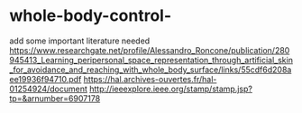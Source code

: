 # whole-body-control-
add some important literature needed 
https://www.researchgate.net/profile/Alessandro_Roncone/publication/280945413_Learning_peripersonal_space_representation_through_artificial_skin_for_avoidance_and_reaching_with_whole_body_surface/links/55cdf6d208aee19936f94710.pdf
https://hal.archives-ouvertes.fr/hal-01254924/document
http://ieeexplore.ieee.org/stamp/stamp.jsp?tp=&arnumber=6907178
